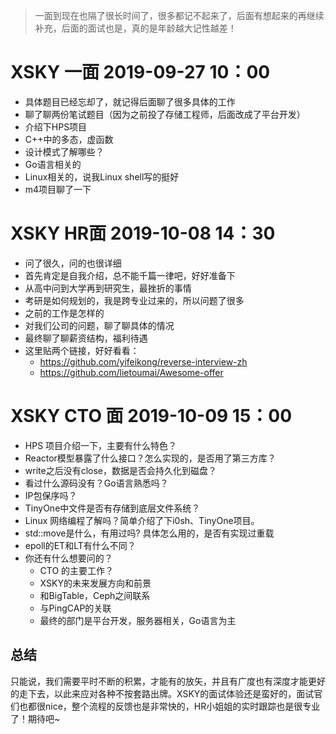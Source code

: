 > 一面到现在也隔了很长时间了，很多都记不起来了，后面有想起来的再继续补充，后面的面试也是，真的是年龄越大记性越差！

# XSKY 一面 2019-09-27 10：00

- 具体题目已经忘却了，就记得后面聊了很多具体的工作
- 聊了聊两份笔试题目（因为之前投了存储工程师，后面改成了平台开发）
- 介绍下HPS项目
- C++中的多态，虚函数
- 设计模式了解哪些？
- Go语言相关的
- Linux相关的，说我Linux shell写的挺好
- m4项目聊了一下

# XSKY HR面 2019-10-08 14：30

- 问了很久，问的也很详细
- 首先肯定是自我介绍，总不能千篇一律吧，好好准备下
- 从高中问到大学再到研究生，最挫折的事情
- 考研是如何规划的，我是跨专业过来的，所以问题了很多
- 之前的工作是怎样的
- 对我们公司的问题，聊了聊具体的情况
- 最终聊了聊薪资结构，福利待遇
- 这里贴两个链接，好好看看：
  - https://github.com/yifeikong/reverse-interview-zh
  - https://github.com/lietoumai/Awesome-offer

# XSKY CTO 面 2019-10-09 15：00

- HPS 项目介绍一下，主要有什么特色？
- Reactor模型暴露了什么接口？怎么实现的，是否用了第三方库？
- write之后没有close，数据是否会持久化到磁盘？
- 看过什么源码没有？Go语言熟悉吗？
- IP包保序吗？
- TinyOne中文件是否有存储到底层文件系统？
- Linux 网络编程了解吗？简单介绍了下i0sh、TinyOne项目。
- std::move是什么，有用过吗? 具体怎么用的，是否有实现过重载
- epoll的ET和LT有什么不同？
- 你还有什么想要问的？
  - CTO 的主要工作？
  - XSKY的未来发展方向和前景
  - 和BigTable，Ceph之间联系
  - 与PingCAP的关联
  - 最终的部门是平台开发，服务器相关，Go语言为主



## 总结

只能说，我们需要平时不断的积累，才能有的放矢，并且有广度也有深度才能更好的走下去，以此来应对各种不按套路出牌。XSKY的面试体验还是蛮好的，面试官们也都很nice，整个流程的反馈也是非常快的，HR小姐姐的实时跟踪也是很专业了！期待吧~